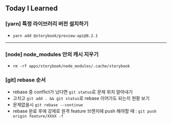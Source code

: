## Today I Learned

### [yarn] 특정 라이브러리 버전 설치하기

- `yarn add @storybook/preview-api@8.2.1`

---

### [node] node_modules 안의 캐시 지우기

- `rm -rf apps/storybook/node_modules/.cache/storybook`

### [git] rebase 순서

- rebase 중 conflict가 났다면 `git status`로 문제 위치 알아내기
- 고치고 `git add . && git status`로 rebase 이어가도 되는지 현황 보기
- 문제없을시 `git rebase --continue`
- rebase 완료 후에 강제로 원격 feature 브랜치에 push 해야할 때 : `git push origin feature/XXXX -f`
